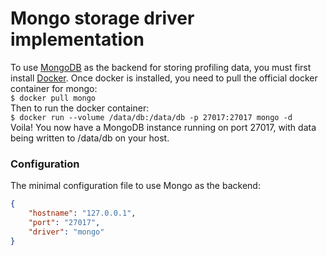 # Mongo storage driver implementation
To use [MongoDB](https://www.mongodb.com/) as the backend for storing profiling data, you must first install [Docker](https://www.docker.com/).
Once docker is installed, you need to pull the official docker container for mongo:  
```$ docker pull mongo```  
Then to run the docker container:  
```$ docker run --volume /data/db:/data/db -p 27017:27017 mongo -d```  
Voila! You now have a MongoDB instance running on port 27017, with data being written to /data/db on your host.  
### Configuration
The minimal configuration file to use Mongo as the backend:  
```json
{
    "hostname": "127.0.0.1",
    "port": "27017",
    "driver": "mongo"
}
```